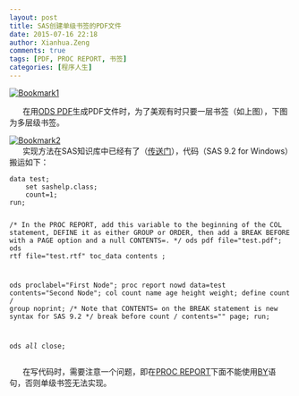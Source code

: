 ```yaml
---
layout: post
title: SAS创建单级书签的PDF文件
date: 2015-07-16 22:18
author: Xianhua.Zeng
comments: true
tags: [PDF, PROC REPORT, 书签]
categories: [程序人生]
---
```

<p><a class="fancybox" href="http://www.xianhuazeng.com/cn/wp-content/uploads/2015/07/Bookmark1.jpg" rel="fancybox"><img class="aligncenter size-full wp-image-42" src="http://www.xianhuazeng.com/cn/wp-content/uploads/2015/07/Bookmark1.jpg" alt="Bookmark1" /></a></p><p>      在用<span style="text-decoration: underline;"><a href="http://support.sas.com/documentation/cdl/en/odsug/61723/HTML/default/a002231506.htm" target="_blank">ODS PDF</a></span>生成PDF文件时，为了美观有时只要一层书签（如上图），下图为多层级书签。<!--more--></p><p><a class="fancybox" href="http://www.xianhuazeng.com/cn/wp-content/uploads/2015/07/Bookmark2.jpg" rel="fancybox"><img class="aligncenter size-full wp-image-42" src="http://www.xianhuazeng.com/cn/wp-content/uploads/2015/07/Bookmark2.jpg" alt="Bookmark2" /></a><br />       实现方法在SAS知识库中已经有了（<span style="text-decoration: underline;"><a href="http://support.sas.com/kb/31/278.html" target="_blank">传送门</a></span>），代码（SAS 9.2 for Windows）搬运如下：</p><pre><code>data test; 
    set sashelp.class; 
    count=1; 
run; 

/* In the PROC REPORT, add this variable to the beginning of the COL 
statement, DEFINE it as either GROUP or ORDER, then add a BREAK BEFORE 
with a PAGE option and a null CONTENTS=. */
ods pdf file="test.pdf"; 
ods rtf file="test.rtf" toc_data contents ;                                            
                                                 
ods proclabel="First Node";
proc report nowd data=test contents="Second Node"; 
    col count name age height weight; 
    define count / group noprint; 
/* Note that CONTENTS= on the BREAK statement is new syntax for SAS 9.2 */
    break before count / contents="" page; 
run; 
 
ods _all_ close; 
</code></pre><p>      在写代码时，需要注意一个问题，即在<span style="text-decoration: underline;"><a href="http://support.sas.com/documentation/cdl/en/proc/61895/HTML/default/a002473620.htm" target="_blank">PROC REPORT</a></span>下面不能使用<span style="text-decoration: underline;"><a href="http://support.sas.com/documentation/cdl/en/proc/61895/HTML/default/viewer.htm#a002294535.htm" target="_blank">BY</a></span>语句，否则单级书签无法实现。</p>
